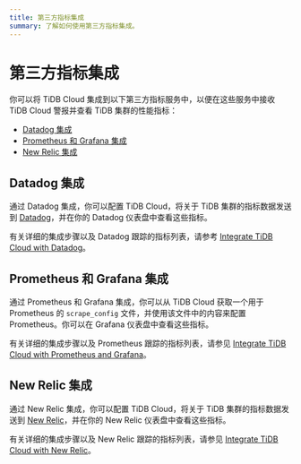 ```yaml
---
title: 第三方指标集成
summary: 了解如何使用第三方指标集成。
---
```


# 第三方指标集成

你可以将 TiDB Cloud 集成到以下第三方指标服务中，以便在这些服务中接收 TiDB Cloud 警报并查看 TiDB 集群的性能指标：

- [Datadog 集成](#datadog-集成)
- [Prometheus 和 Grafana 集成](#prometheus-和-grafana-集成)
- [New Relic 集成](#new-relic-集成)

## Datadog 集成

通过 Datadog 集成，你可以配置 TiDB Cloud，将关于 TiDB 集群的指标数据发送到 [Datadog](https://www.datadoghq.com/)，并在你的 Datadog 仪表盘中查看这些指标。

有关详细的集成步骤以及 Datadog 跟踪的指标列表，请参考 [Integrate TiDB Cloud with Datadog](/tidb-cloud/monitor-datadog-integration.md)。

## Prometheus 和 Grafana 集成

通过 Prometheus 和 Grafana 集成，你可以从 TiDB Cloud 获取一个用于 Prometheus 的 `scrape_config` 文件，并使用该文件中的内容来配置 Prometheus。你可以在 Grafana 仪表盘中查看这些指标。

有关详细的集成步骤以及 Prometheus 跟踪的指标列表，请参见 [Integrate TiDB Cloud with Prometheus and Grafana](/tidb-cloud/monitor-prometheus-and-grafana-integration.md)。

## New Relic 集成

通过 New Relic 集成，你可以配置 TiDB Cloud，将关于 TiDB 集群的指标数据发送到 [New Relic](https://newrelic.com/)，并在你的 New Relic 仪表盘中查看这些指标。

有关详细的集成步骤以及 New Relic 跟踪的指标列表，请参见 [Integrate TiDB Cloud with New Relic](/tidb-cloud/monitor-new-relic-integration.md)。
